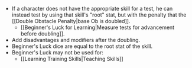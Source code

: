 - If a character does not have the appropriate skill for a test, he can instead test by using that skill's "root" stat, but with the penalty that the [[Double Obstacle Penalty|base Ob is doubled]]. 
	- [[Beginner's Luck for Learning|Measure tests for advancement before doubling]].
- Add disadvantages and modifiers after the doubling.  
- Beginner's Luck dice are equal to the root stat of the skill. 
- Beginner's Luck may not be used for:
	- [[Learning Training Skills|Teaching Skills]]